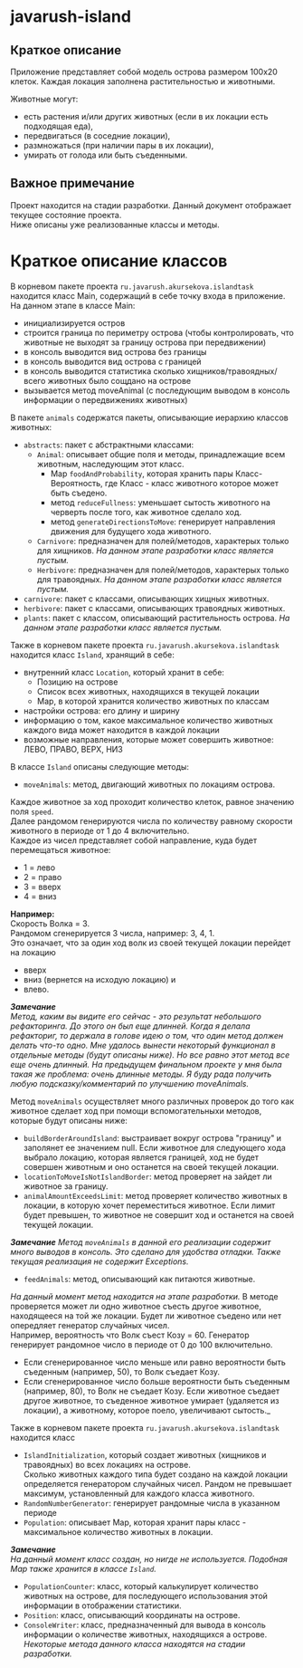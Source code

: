 # javarush-island  

## Краткое описание  

Приложение представляет собой модель острова размером 100х20 клеток. 
Каждая локация заполнена растительностью и животными.  

Животные могут:  
- есть растения и/или других животных (если в их локации есть подходящая еда),
- передвигаться (в соседние локации),
- размножаться (при наличии пары в их локации),
- умирать от голода или быть съеденными.

## Важное примечание  

Проект находится на стадии разработки. Данный документ отображает текущее состояние проекта.  
Ниже описаны уже реализованные классы и методы.  

# Краткое описание классов

В корневом пакете проекта `ru.javarush.akursekova.islandtask` находится класс Main, содержащий в себе точку входа в приложение.  
На данном этапе в классе Main:
- инициализируется остров
- строится граница по периметру острова (чтобы контролировать, что животные не выходят за границу острова при передвижении)
- в консоль выводится вид острова без границы
- в консоль выводится вид острова с границей 
- в консоль выводится статистика сколько хищников/травоядных/всего животных было сощдано на острове
- вызывается метод moveAnimal (с последующим выводом в консоль информации о передвижениях животных)

В пакете `animals` содержатся пакеты, описывающие иерархию классов животных:

- `abstracts`: пакет с абстрактными классами: 
    - `Animal`: описывает общие поля и методы, принадлежащие всем животным, наследующим этот класс.
      - Map `foodAndProbability`, которая хранить пары Класс-Вероятность, где Класс - класс животного которое может быть съедено.
      - метод `reduceFullness`: уменьшает сытость животного на черверть после того, как животное сделало ход.
      - метод `generateDirectionsToMove`: генерирует направления движения для будущего хода животного.
    - `Carnivore`: предназначен для полей/методов, характерых только для хищников. _На данном этапе разработки класс является пустым._
    - `Herbivore`: предназначен для полей/методов, характерых только для травоядных. _На данном этапе разработки класс является пустым._
- `carnivore`: пакет с классами, описывающих хищных животных. 
- `herbivore`: пакет с классами, описывающих травоядных животных.
- `plants`: пакет с классом, описывающий растительность острова. _На данном этапе разработки класс является пустым._

Также в корневом пакете проекта `ru.javarush.akursekova.islandtask` находится класс `Island`, хранящий в себе:
- внутренний класс `Location`, который хранит в себе:
  - Позицию на острове
  - Список всех животных, находящихся в текущей локации
  - Map, в которой хранится количество животных по классам
- настройки острова: его длину и ширину
- информацию о том, какое максимальное количество животных каждого вида может находится в каждой локации
- возможные направления, которые может совершить животное: ЛЕВО, ПРАВО, ВЕРХ, НИЗ

В классе `Island` описаны следующие методы: 
- `moveAnimals`: метод, двигающий животных по локациям острова.  

Каждое животное за ход проходит количество клеток, равное значению поля `speed`.  
Далее рандомом генерируются числа по количеству равному скорости животного в периоде от 1 до 4 включительно.  
Каждое из чисел представляет собой направление, куда будет перемещаться животное: 
- 1 = лево
- 2 = право
- 3 = вверх
- 4 = вниз  

**Например:**  
Скорость Волка = 3.  
Рандомом сгенерируется 3 числа, например: 3, 4, 1.  
Это означает, что за один ход волк из своей текущей локации перейдет на локацию 
- вверх
- вниз (вернется на исходую локацию) и 
- влево.

***Замечание***  
_Метод, каким вы видите его сейчас - это результат небольшого рефакторинга._
_До этого он был еще длинней. Когда я делала рефакториг, то держала в голове идею о том, что один метод должен делать что-то одно. Мне удалось вынести некоторый функционал в отдельные методы (будут описаны ниже)._
_Но все равно этот метод все еще очень длинный. На предыдущем финальном проекте у мня была такая же проблема: очень длинные методы. Я буду рада получить любую подсказку/комментарий по улучшению moveAnimals._

Метод `moveAnimals` осуществляет много различных проверок до того как животное сделает ход при помощи вспомогательныхи методов, которые будут описаны ниже: 

- `buildBorderAroundIsland`: выстраивает вокруг острова "границу" и заполянет ее значением null. Если животное для следующего хода выбрало локацию, которая является границей, ход не будет совершен животным и оно останется на своей текущей локации.
- `locationToMoveIsNotIslandBorder`: метод проверяет на зайдет ли животное за границу.
- `animalAmountExceedsLimit`: метод проверяет количество животных в локации, в которую хочет переместиться животное. Если лимит будет превышен, то животное не совершит ход и останется на своей текущей локации.

***Замечание***
_Метод `moveAnimals` в данной его реализации содержит много выводов в консоль. Это сделано для удобства отладки._
_Также текущая реализация не содержит Exceptions._

- `feedAnimals`: метод, описывающий как питаются животные.  

_На данный момент метод находится на этапе разработки._
В методе проверяется может ли одно животное съесть другое животное, находящееся на той же локации. Будет ли животное съедено или нет опередляет генератор случайных чисел.  
Например, вероятность что Волк съест Козу = 60. Генератор генерирует рандомное число в периоде от 0 до 100 включительно.  
- Если сгенерированное число меньше или равно вероятности быть съеденным (например, 50), то Волк съедает Козу. 
- Если сгенерированное число больше вероятности быть съеденным (например, 80), то Волк не съедает Козу.
Если животное съедает другое животное, то съеденное животное умирает (удаляется из локации), а животному, которое поело, увеличивают сытость._ 

Также в корневом пакете проекта `ru.javarush.akursekova.islandtask` находится класс  
- `IslandInitialization`, который создает животных (хищников и травоядных) во всех локациях на острове.  
Сколько животных каждого типа будет создано на каждой локации определяется генератором случайных чисел. Рандом  не превышает максимум, установленный для каждого класса животного.  
- `RandomNumberGenerator`: генерирует рандомные числа  в указанном периоде
- `Population`: описывает Map, которая хранит пары класс - максимальное количество животных в локации.  

***Замечание***  
_На данный момент класс создан, но нигде не используется. Подобная Map также хранится в классе `Island`._

- `PopulationCounter`: класс, который калькулирует количество животных на острове, для последующего использования этой информации в отображении статистики. 
- `Position`: класс, описывающий координаты на острове.
- `ConsoleWriter`: класс, предназначенный для вывода в консоль информации о количестве животных, находящихся а острове. _Некоторые метода данного класса находятся на стадии разработки._ 
